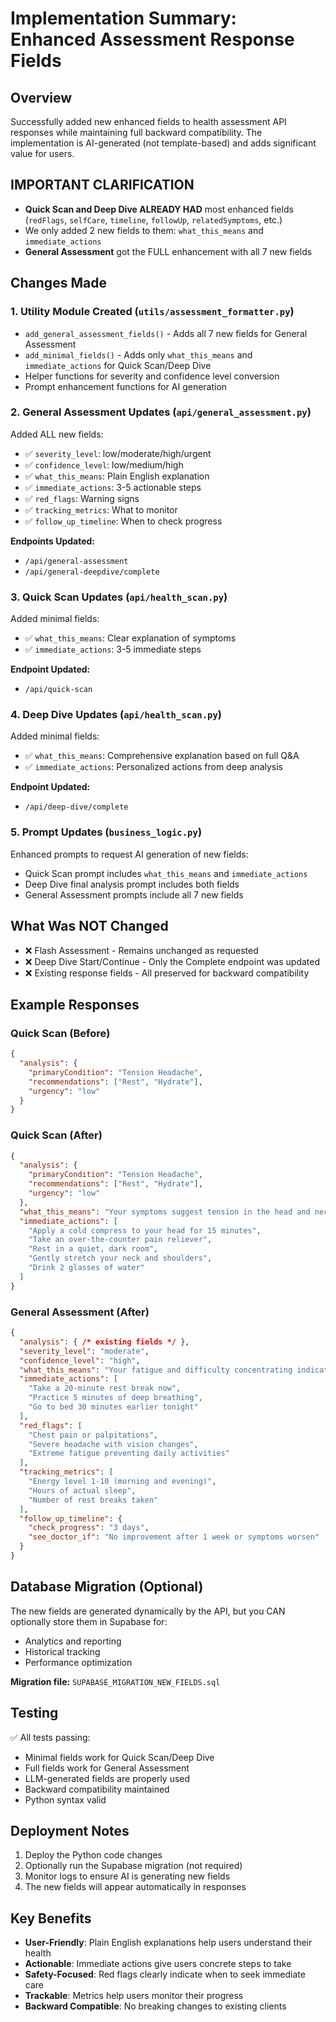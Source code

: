 # Implementation Summary: Enhanced Assessment Response Fields

## Overview
Successfully added new enhanced fields to health assessment API responses while maintaining full backward compatibility. The implementation is AI-generated (not template-based) and adds significant value for users.

## IMPORTANT CLARIFICATION
- **Quick Scan and Deep Dive ALREADY HAD** most enhanced fields (`redFlags`, `selfCare`, `timeline`, `followUp`, `relatedSymptoms`, etc.)
- We only added 2 new fields to them: `what_this_means` and `immediate_actions`
- **General Assessment** got the FULL enhancement with all 7 new fields

## Changes Made

### 1. **Utility Module Created** (`utils/assessment_formatter.py`)
- `add_general_assessment_fields()` - Adds all 7 new fields for General Assessment
- `add_minimal_fields()` - Adds only `what_this_means` and `immediate_actions` for Quick Scan/Deep Dive
- Helper functions for severity and confidence level conversion
- Prompt enhancement functions for AI generation

### 2. **General Assessment Updates** (`api/general_assessment.py`)
Added ALL new fields:
- ✅ `severity_level`: low/moderate/high/urgent
- ✅ `confidence_level`: low/medium/high  
- ✅ `what_this_means`: Plain English explanation
- ✅ `immediate_actions`: 3-5 actionable steps
- ✅ `red_flags`: Warning signs
- ✅ `tracking_metrics`: What to monitor
- ✅ `follow_up_timeline`: When to check progress

**Endpoints Updated:**
- `/api/general-assessment` 
- `/api/general-deepdive/complete`

### 3. **Quick Scan Updates** (`api/health_scan.py`)
Added minimal fields:
- ✅ `what_this_means`: Clear explanation of symptoms
- ✅ `immediate_actions`: 3-5 immediate steps

**Endpoint Updated:**
- `/api/quick-scan`

### 4. **Deep Dive Updates** (`api/health_scan.py`)
Added minimal fields:
- ✅ `what_this_means`: Comprehensive explanation based on full Q&A
- ✅ `immediate_actions`: Personalized actions from deep analysis

**Endpoint Updated:**
- `/api/deep-dive/complete`

### 5. **Prompt Updates** (`business_logic.py`)
Enhanced prompts to request AI generation of new fields:
- Quick Scan prompt includes `what_this_means` and `immediate_actions`
- Deep Dive final analysis prompt includes both fields
- General Assessment prompts include all 7 new fields

## What Was NOT Changed
- ❌ Flash Assessment - Remains unchanged as requested
- ❌ Deep Dive Start/Continue - Only the Complete endpoint was updated
- ❌ Existing response fields - All preserved for backward compatibility

## Example Responses

### Quick Scan (Before)
```json
{
  "analysis": {
    "primaryCondition": "Tension Headache",
    "recommendations": ["Rest", "Hydrate"],
    "urgency": "low"
  }
}
```

### Quick Scan (After)
```json
{
  "analysis": {
    "primaryCondition": "Tension Headache",
    "recommendations": ["Rest", "Hydrate"],
    "urgency": "low"
  },
  "what_this_means": "Your symptoms suggest tension in the head and neck muscles, likely from stress or poor posture. This is common and usually responds well to self-care.",
  "immediate_actions": [
    "Apply a cold compress to your head for 15 minutes",
    "Take an over-the-counter pain reliever",
    "Rest in a quiet, dark room",
    "Gently stretch your neck and shoulders",
    "Drink 2 glasses of water"
  ]
}
```

### General Assessment (After)
```json
{
  "analysis": { /* existing fields */ },
  "severity_level": "moderate",
  "confidence_level": "high",
  "what_this_means": "Your fatigue and difficulty concentrating indicate your body is dealing with prolonged stress. This pattern often improves with targeted lifestyle changes.",
  "immediate_actions": [
    "Take a 20-minute rest break now",
    "Practice 5 minutes of deep breathing",
    "Go to bed 30 minutes earlier tonight"
  ],
  "red_flags": [
    "Chest pain or palpitations",
    "Severe headache with vision changes",
    "Extreme fatigue preventing daily activities"
  ],
  "tracking_metrics": [
    "Energy level 1-10 (morning and evening)",
    "Hours of actual sleep",
    "Number of rest breaks taken"
  ],
  "follow_up_timeline": {
    "check_progress": "3 days",
    "see_doctor_if": "No improvement after 1 week or symptoms worsen"
  }
}
```

## Database Migration (Optional)
The new fields are generated dynamically by the API, but you CAN optionally store them in Supabase for:
- Analytics and reporting
- Historical tracking
- Performance optimization

**Migration file:** `SUPABASE_MIGRATION_NEW_FIELDS.sql`

## Testing
✅ All tests passing:
- Minimal fields work for Quick Scan/Deep Dive
- Full fields work for General Assessment
- LLM-generated fields are properly used
- Backward compatibility maintained
- Python syntax valid

## Deployment Notes
1. Deploy the Python code changes
2. Optionally run the Supabase migration (not required)
3. Monitor logs to ensure AI is generating new fields
4. The new fields will appear automatically in responses

## Key Benefits
- **User-Friendly**: Plain English explanations help users understand their health
- **Actionable**: Immediate actions give users concrete steps to take
- **Safety-Focused**: Red flags clearly indicate when to seek immediate care
- **Trackable**: Metrics help users monitor their progress
- **Backward Compatible**: No breaking changes to existing clients